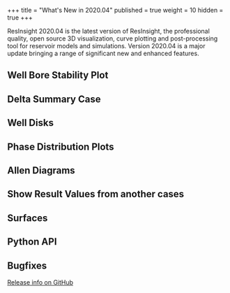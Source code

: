 +++
title = "What's New in 2020.04"
published = true
weight = 10
hidden = true
+++

ResInsight 2020.04 is the latest version of ResInsight, the professional quality, open source 3D visualization, curve plotting and post-processing tool for reservoir models and simulations.
Version 2020.04 is a major update bringing a range of significant new and enhanced features. 

## Well Bore Stability Plot

## Delta Summary Case

## Well Disks

## Phase Distribution Plots

## Allen Diagrams

## Show Result Values from another cases

## Surfaces

## Python API


## Bugfixes

[Release info on GitHub](https://github.com/OPM/ResInsight/releases/tag/v2020.04)
